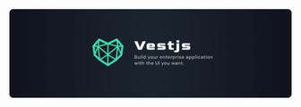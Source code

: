<div align="center">
  <a href="https://github.com/vestjs-dev/">
    <img alt="Vestjs Dev Banner" src="https://github.com/vestjs-dev/.github/blob/345b65031e1958d68d9b2ed13e57f8e184b3677f/profile/vestjs-dev-banner.png">
  </a>
</div>
